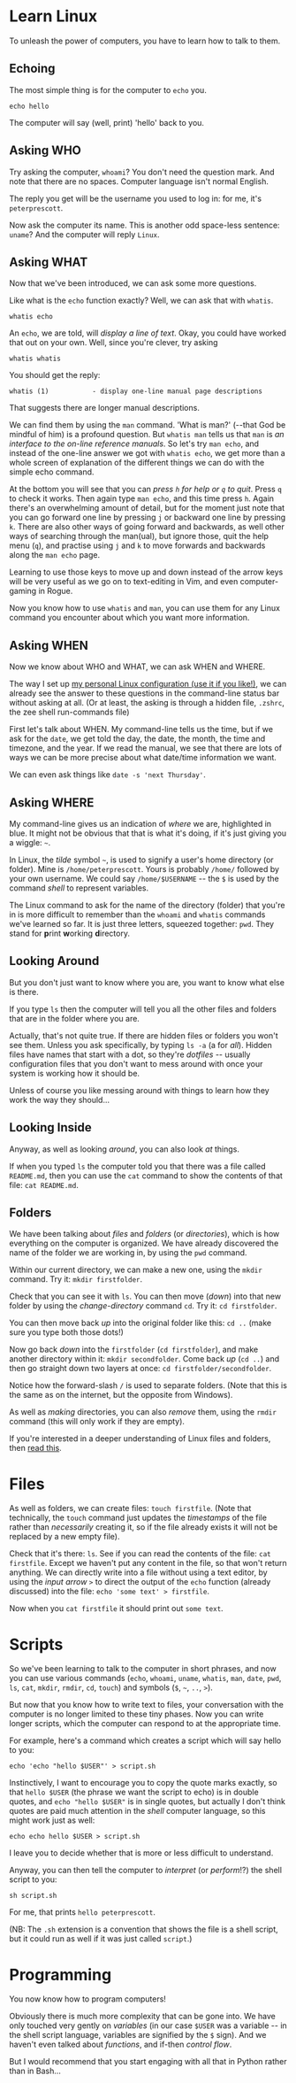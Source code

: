 # Learn Linux

To unleash the power of computers, you have to learn how to talk to them.

## Echoing

The most simple thing is for the computer to `echo` you.

``` 
echo hello 
```

The computer will say (well, print) 'hello' back to you.

## Asking WHO

Try asking the computer, `whoami`? You don't need the question mark. And note
that there are no spaces. Computer language isn't normal English.

The reply you get will be the username you used to log in: for me, it's
`peterprescott`.

Now ask the computer its name. This is another odd space-less sentence: `uname`?
And the computer will reply `Linux`.

## Asking WHAT

Now that we've been introduced, we can ask some more questions.

Like what is the `echo` function exactly? Well, we can ask that with `whatis`.

``` 
whatis echo 
``` 

An `echo`, we are told, will *display a line of text*. Okay,
you could have worked that out on your own. Well, since you're clever, try
asking 
``` 
whatis whatis 
```

You should get the reply: 
```
whatis (1)           - display one-line manual page descriptions 
```

That suggests there are longer manual descriptions.

We can find them by using the `man` command. 'What is man?' (--that God be
mindful of him) is a profound question. But `whatis man` tells us that `man` is
*an interface to the on-line reference manuals*. So let's try `man echo`, and
instead of the one-line answer we got with `whatis echo`, we get more than a
whole screen of explanation of the different things we can do with the simple
echo command.

At the bottom you will see that you can *press `h` for help or `q` to quit*.
Press `q` to check it works. Then again type `man echo`, and this time press
`h`. Again there's an overwhelming amount of detail, but for the moment just
note that you can go forward one line by pressing `j` or backward one line by
pressing `k`. There are also other ways of going forward and backwards, as well
other ways of searching through the man(ual), but ignore those, quit the help
menu (`q`), and practise using `j` and `k` to move forwards and backwards along
the `man echo` page.

Learning to use those keys to move up and down instead of the arrow keys will be
very useful as we go on to text-editing in Vim, and even computer-gaming in
Rogue.

Now you know how to use `whatis` and `man`, you can use them for any Linux
command you encounter about which you want more information.

## Asking WHEN

Now we know about WHO and WHAT, we can ask WHEN and WHERE.

The way I set up [my personal Linux configuration (use it if you
like!)](https://github.com/peterprescott/.dotfiles), we can already see the
answer to these questions in the command-line status bar without asking at all.
(Or at least, the asking is through a hidden file, `.zshrc`, the zee shell
run-commands file)

First let's talk about WHEN. My command-line tells us the time, but if we ask
for the `date`, we get told the day, the date, the month, the time and timezone,
and the year. If we read the manual, we see that there are lots of ways we can
be more precise about what date/time information we want.

We can even ask things like `date -s 'next Thursday'`.

## Asking WHERE

My command-line gives us an indication of *where* we are, highlighted in blue.
It might not be obvious that that is what it's doing, if it's just giving you a
wiggle: `~`.

In Linux, the *tilde* symbol `~`, is used to signify a user's home directory (or
folder).  Mine is `/home/peterprescott`. Yours is probably `/home/` followed by
your own username. We could say `/home/$USERNAME` -- the `$` is used by the
command *shell* to represent variables.

The Linux command to ask for the name of the directory (folder) that you're in
is more difficult to remember than the `whoami` and `whatis` commands we've
learned so far. It is just three letters, squeezed together: `pwd`. They stand
for **p**rint **w**orking **d**irectory.

## Looking Around

But you don't just want to know where you are, you want to know what else is
there.

If you type `ls` then the computer will tell you all the other files and folders
that are in the folder where you are.

Actually, that's not quite true. If there are hidden files or folders you won't
see them. Unless you ask specifically, by typing `ls -a` (a for *all*). Hidden
files have names that start with a dot, so they're *dotfiles* -- usually
configuration files that you don't want to mess around with once your system is
working how it should be.

Unless of course you like messing around with things to learn how they work the
way they should...

## Looking Inside

Anyway, as well as looking *around*, you can also look *at* things.

If when you typed `ls` the computer told you that there was a file called
`README.md`, then you can use the `cat` command to show the contents of that
file: `cat README.md`.

## Folders

We have been talking about *files* and *folders* (or *directories*), which is how
everything on the computer is organized. We have already discovered the name of
the folder we are working in, by using the `pwd` command.

Within our current directory, we can make a new one, using the `mkdir` command.
Try it: `mkdir firstfolder`. 

Check that you can see it with `ls`. You can then move (*down*) into that new folder 
by using the *change-directory* command `cd`. Try it: `cd firstfolder`.

You can then move back *up* into the original folder like this: `cd ..` (make
sure you type both those dots!)

Now go back *down* into the `firstfolder` (`cd firstfolder`), and make another 
directory within it: `mkdir secondfolder`. Come back *up* (`cd ..`) and then go 
straight down two layers at once: `cd firstfolder/secondfolder`.

Notice how the forward-slash `/` is used to separate folders. (Note that this is
the same as on the internet, but the opposite from Windows).

As well as *making* directories, you can also *remove* them, using the `rmdir`
command (this will only work if they are empty).

If you're interested in a deeper understanding of Linux files and folders, then [read
this](https://peter.upfold.org.uk/blog/2006/07/18/a-guide-to-files-and-folders-on-linux/).

# Files

As well as folders, we can create files: `touch firstfile`. (Note that
technically, the `touch` command just updates the *timestamps* of the file
rather than *necessarily* creating it, so if the file already exists it will not
be replaced by a new empty file).

Check that it's there: `ls`. See if you can read the contents of the file: `cat
firstfile`. Except we haven't put any content in the file, so that won't return
anything. We can directly write into a file without using a text editor, by
using the *input arrow* `>` to direct the output of the `echo` function (already
discussed) into the file: `echo 'some text' > firstfile`. 

Now when you `cat firstfile` it should print out `some text`.

# Scripts

So we've been learning to talk to the computer in short phrases, and now you can
use various commands (`echo`, `whoami`, `uname`, `whatis`, `man`, `date`, `pwd`,
`ls`, `cat`, `mkdir`, `rmdir`, `cd`, `touch`) and symbols (`$`, `~`, `..`, `>`).

But now that you know how to write text to files, your conversation with the
computer is no longer limited to these tiny phases. Now you can write longer
scripts, which the computer can respond to at the appropriate time.

For example, here's a command which creates a script which will say hello to
you:
```
echo 'echo "hello $USER"' > script.sh
```

Instinctively, I want to encourage you to copy the quote marks exactly, so that
`hello $USER` (the phrase we want the script to echo) is in double quotes, and
`echo "hello $USER"` is in single quotes, but actually I don't think quotes are
paid much attention in the *shell* computer language, so this might work just as
well:

```
echo echo hello $USER > script.sh
```

I leave you to decide whether that is more or less difficult to understand.

Anyway, you can then tell the computer to *interpret* (or *perform*!?) the 
shell script to you:

```
sh script.sh
```


For me, that prints `hello peterprescott`.

(NB: The `.sh` extension is a convention that shows the file is a shell script, but
it could run as well if it was just called `script`.)

# Programming

You now know how to program computers! 

Obviously there is much more complexity that can be gone into. We have only
touched very gently on *variables* (in our case `$USER` was a variable -- in the
shell script language, variables are signified by the `$` sign). And we haven't
even talked about *functions*, and if-then *control flow*.

But I would recommend that you start engaging with all that in Python rather
than in Bash...





